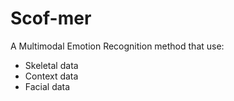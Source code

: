 # Scof-mer
A Multimodal Emotion Recognition method that  use:
- Skeletal data
- Context data
- Facial data